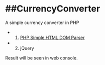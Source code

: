 ##CurrencyConverter
=================

A simple currency converter in PHP

- 1. [PHP Simple HTML DOM Parser](http://simplehtmldom.sourceforge.net/) 
- 2. jQuery 

Result will be seen in web console.
